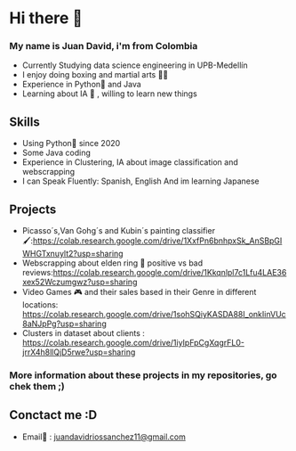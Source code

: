 # Hi there 👋


### My name is Juan David, i'm  from Colombia 

* Currently Studying data science engineering in UPB-Medellín 
* I enjoy doing boxing and martial arts 🥋🥊
* Experience in Python🐍 and Java
* Learning about IA 🤖 , willing to learn new things 

## Skills

* Using Python🐍 since 2020
* Some Java coding
* Experience in Clustering, IA about image classification and webscrapping
* I can Speak Fluently: Spanish, English And im learning Japanese 

## Projects

* Picasso´s,Van Gohg´s and Kubin´s painting classifier 🖌:https://colab.research.google.com/drive/1XxfPn6bnhpxSk_AnSBpGIWHGTxnuylt2?usp=sharing
* Webscrapping about elden ring 👾 positive vs bad reviews:https://colab.research.google.com/drive/1Kkqnlpl7c1Lfu4LAE36xex52Wczumgwz?usp=sharing
* Video Games 🎮 and their sales based in their Genre in different locations: https://colab.research.google.com/drive/1sohSQiyKASDA88I_onkIinVUc8aNJpPg?usp=sharing
* Clusters in dataset about clients : https://colab.research.google.com/drive/1iyIpFpCgXqgrFL0-jrrX4h8llQjD5rwe?usp=sharing

### More information about these projects in my repositories, go chek them ;) 

## Conctact me :D 

* Email📧 : juandavidriossanchez11@gmail.com

